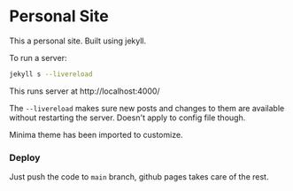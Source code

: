 # Personal Site

This a personal site. Built using jekyll.

To run a server:

```bash
jekyll s --livereload 
```

This runs server at http://localhost:4000/

The `--livereload` makes sure new posts and changes to them are available without restarting the server. Doesn't apply to config file though.

Minima theme has been imported to customize.

### Deploy

Just push the code to `main` branch, github pages takes care of the rest.